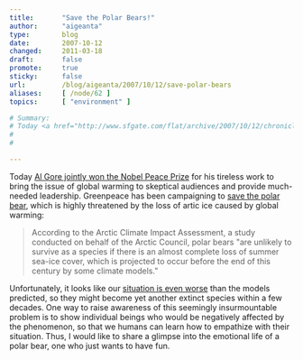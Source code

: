 ```yaml
---
title:       "Save the Polar Bears!"
author:      "aigeanta"
type:        blog
date:        2007-10-12
changed:     2011-03-18
draft:       false
promote:     true
sticky:      false
url:         /blog/aigeanta/2007/10/12/save-polar-bears
aliases:     [ /node/62 ]
topics:      [ "environment" ]

# Summary:
# Today <a href="http://www.sfgate.com/flat/archive/2007/10/12/chronicle/archive/2007/10/12/BAU0SP0L9.html">Al Gore jointly won the Nobel Peace Prize</a> for his tireless work to bring the issue of global warming to skeptical audiences and provide much-needed leadership. Greenpeace has been campaigning to <a href="http://www.projectthinice.org/">save the polar bear</a>, which is highly threatened by the loss of artic ice caused by global warming: <blockquote>According to the Arctic Climate Impact Assessment, a study conducted on behalf of the Arctic Council, polar bears "are unlikely to survive as a species if there is an almost complete loss of summer sea-ice cover, which is projected to occur before the end of this century by some climate models."</blockquote>
# 
# 

---
```

Today <a href="http://www.sfgate.com/flat/archive/2007/10/12/chronicle/archive/2007/10/12/BAU0SP0L9.html">Al Gore jointly won the Nobel Peace Prize</a> for his tireless work to bring the issue of global warming to skeptical audiences and provide much-needed leadership. Greenpeace has been campaigning to <a href="http://www.projectthinice.org/">save the polar bear</a>, which is highly threatened by the loss of artic ice caused by global warming: <blockquote>According to the Arctic Climate Impact Assessment, a study conducted on behalf of the Arctic Council, polar bears "are unlikely to survive as a species if there is an almost complete loss of summer sea-ice cover, which is projected to occur before the end of this century by some climate models."</blockquote>


<!--more-->

Unfortunately, it looks like our <a href="http://www.dailykos.com/storyonly/2007/10/11/94854/280">situation is even worse</a> than the models predicted, so they might become yet another extinct species within a few decades. One way to raise awareness of this seemingly insurmountable problem is to show individual beings who would be negatively affected by the phenomenon, so that we humans can learn how to empathize with their situation. Thus, I would like to share a glimpse into the emotional life of a polar bear, one who just wants to have fun.
